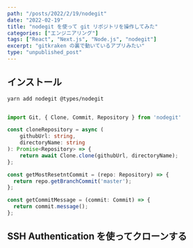 ```yaml
---
path: "/posts/2022/2/19/nodegit"
date: "2022-02-19"
title: "nodegit を使って git リポジトリを操作してみた"
categories: ["エンジニアリング"]
tags: ["React", "Next.js", "Node.js", "nodegit"]
excerpt: "gitkraken の裏で動いているアプリみたい"
type: "unpublished_post"
---
```


## インストール

```bash
yarn add nodegit @types/nodegit
```

```typescript:title=nodegit.ts

import Git, { Clone, Commit, Repository } from 'nodegit'

const cloneRepository = async (
	githubUrl: string,
	directoryName: string
): Promise<Repository> => {
	return await Clone.clone(githubUrl, directoryName);
};

const getMostResetntCommit = (repo: Repository) => {
  return repo.getBranchCommit('master');
};

const getCommitMessage = (commit: Commit) => {
  return commit.message();
};


```


## SSH Authentication を使ってクローンする





